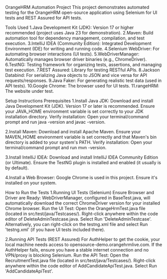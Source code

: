 OrangeHRM Automation Project
This project demonstrates automated testing for the OrangeHRM open-source application using Selenium for UI tests and REST Assured for API tests.

Tools Used
1.Java Development Kit (JDK): Version 17 or higher recommended (project uses Java 23 for demonstration).
2.Maven: Build automation tool for dependency management, compilation, and test execution.
3.IntelliJ IDEA (Community Edition): Integrated Development Environment (IDE) for writing and running code.
4.Selenium WebDriver: For automating browser interactions (UI tests).
5.WebDriverManager: Automatically manages browser driver binaries (e.g., ChromeDriver).
6.TestNG: Testing framework for organizing tests, assertions, and managing test execution.
7.REST Assured: Library for testing RESTful APIs.
8.Jackson Databind: For serializing Java objects to JSON and vice versa for API requests/responses.
9.Java Faker: For generating realistic test data (used in API tests).
10.Google Chrome: The browser used for UI tests.
11.rangeHRM: The website under test.

Setup Instructions
Prerequisites
1.Install Java JDK:
Download and install Java Development Kit (JDK). Version 17 or later is recommended.
Ensure your JAVA_HOME environment variable is set correctly to your JDK installation directory.
Verify installation: Open your terminal/command prompt and run java -version and javac -version.

2.Install Maven:
Download and install Apache Maven.
Ensure your MAVEN_HOME environment variable is set correctly and that Maven's bin directory is added to your system's PATH.
Verify installation: Open your terminal/command prompt and run mvn -version.

3.Install IntelliJ IDEA:
Download and install IntelliJ IDEA Community Edition (or Ultimate).
Ensure the TestNG plugin is installed and enabled (it usually is by default).

4.Install a Web Browser:
Google Chrome is used in this project. Ensure it's installed on your system.

How to Run the Tests
1.Running UI Tests (Selenium)
Ensure Browser and Driver are Ready:
WebDriverManager, configured in BaseTest.java, will automatically download the correct ChromeDriver version for your installed Chrome browser.
Run the UI Test:
Open the OrangeHrmTest.java file (located in src/test/java/Testcases/).
Right-click anywhere within the code editor of DeleteAdminTestcase.java.
Select Run 'DeleteAdminTestcase'.
Alternatively, you can right-click on the testng.xml file and select Run 'testng.xml' (if you have UI tests included there).

2.Running API Tests (REST Assured)
For AuthHelper to get the cookie, your local machine needs access to opensource-demo.orangehrmlive.com.
If the AuthHelper fails, ensure you have a stable internet connection and no VPN/proxy is blocking Selenium.
Run the API Test:
Open the RecruitmentTest.java file (located in src/test/java/Testcases/).
Right-click anywhere within the code editor of AddCandidateApiTest.java.
Select Run 'AddCandidateApiTest'.

